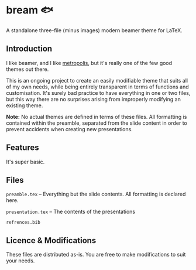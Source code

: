 # bream 🐟
A standalone three-file (minus images) modern beamer theme for LaTeX.

## Introduction

I like beamer, and I like [metropolis](https://github.com/matze/mtheme), but it's really one of the few good themes out there.

This is an ongoing project to create an easily modifiable theme that suits all of my own needs, while being entirely transparent in terms of functions and customisation. It's surely bad practice to have everything in one or two files, but this way there are no surprises arising from improperly modifying an existing theme.

**Note:** No actual themes are defined in terms of these files. All formatting is contained within the preamble, separated from the slide content in order to prevent accidents when creating new presentations.

## Features

It's super basic.

## Files

`preamble.tex` – Everything but the slide contents. All formatting is declared here.

`presentation.tex` – The contents of the presentations

`refrences.bib`

## Licence & Modifications

These files are distributed as-is. You are free to make modifications to suit your needs. 
